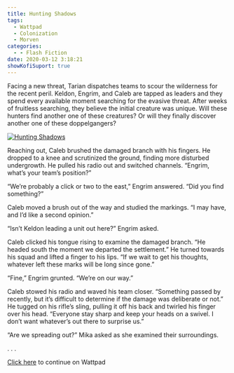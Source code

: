 ```yaml
---
title: Hunting Shadows
tags:
  - Wattpad
  - Colonization
  - Morven
categories:
  - - Flash Fiction
date: 2020-03-12 3:18:21
showKofiSuport: true
---
```


Facing a new threat, Tarian dispatches teams to scour the wilderness for the recent peril. Keldon, Engrim, and Caleb are tapped as leaders and they spend every available moment searching for the evasive threat. After weeks of fruitless searching, they believe the initial creature was unique.<!-- more --> Will these hunters find another one of these creatures? Or will they finally discover another one of these doppelgangers?

<div class="center">

[![Hunting Shadows](/images/covers/colonization.png "Hunting Shadows")](https://www.wattpad.com/848360783-colonization-hunting-shadows)

</div>

Reaching out, Caleb brushed the damaged branch with his fingers. He dropped to a knee and scrutinized the ground, finding more disturbed undergrowth. He pulled his radio out and switched channels. “Engrim, what’s your team’s position?”

“We’re probably a click or two to the east,” Engrim answered. “Did you find something?”

Caleb moved a brush out of the way and studied the markings. “I may have, and I’d like a second opinion.”

“Isn’t Keldon leading a unit out here?” Engrim asked.

Caleb clicked his tongue rising to examine the damaged branch. “He headed south the moment we departed the settlement.” He turned towards his squad and lifted a finger to his lips. “If we wait to get his thoughts, whatever left these marks will be long since gone.”

“Fine,” Engrim grunted. “We’re on our way.”

Caleb stowed his radio and waved his team closer. “Something passed by recently, but it’s difficult to determine if the damage was deliberate or not.” He tugged on his rifle’s sling, pulling it off his back and twirled his finger over his head. “Everyone stay sharp and keep your heads on a swivel. I don’t want whatever’s out there to surprise us.”

“Are we spreading out?” Mika asked as she examined their surroundings.

<div class="center story-ellipses">
.
.
.
</div>

<div class="center">

[Click here](https://www.wattpad.com/848360783-colonization-hunting-shadows) to continue on Wattpad

</div>